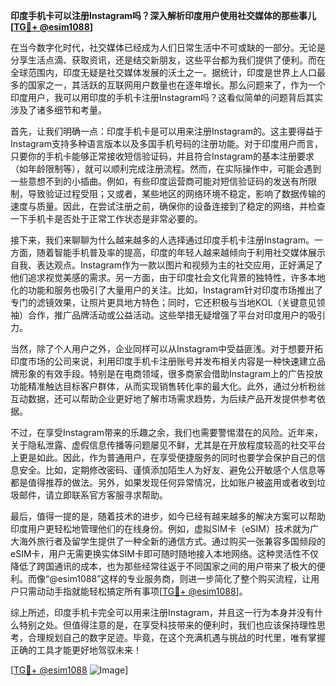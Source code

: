 **印度手机卡可以注册Instagram吗？深入解析印度用户使用社交媒体的那些事儿[[TG💪+ @esim1088](https://t.me/s/esim1088)]**

在当今数字化时代，社交媒体已经成为人们日常生活中不可或缺的一部分。无论是分享生活点滴、获取资讯，还是结交新朋友，这些平台都为我们提供了便利。而在全球范围内，印度无疑是社交媒体发展的沃土之一。据统计，印度是世界上人口最多的国家之一，其活跃的互联网用户数量也在逐年增长。那么问题来了，作为一个印度用户，我可以用印度的手机卡注册Instagram吗？这看似简单的问题背后其实涉及了诸多细节和考量。

首先，让我们明确一点：印度手机卡是可以用来注册Instagram的。这主要得益于Instagram支持多种语言版本以及多国手机号码的注册功能。对于印度用户而言，只要你的手机卡能够正常接收短信验证码，并且符合Instagram的基本注册要求（如年龄限制等），就可以顺利完成注册流程。然而，在实际操作中，可能会遇到一些意想不到的小插曲。例如，有些印度运营商可能对短信验证码的发送有所限制，导致验证过程受阻；又或者，某些地区的网络环境不稳定，影响了数据传输的速度与质量。因此，在尝试注册之前，确保你的设备连接到了稳定的网络，并检查一下手机卡是否处于正常工作状态是非常必要的。

接下来，我们来聊聊为什么越来越多的人选择通过印度手机卡注册Instagram。一方面，随着智能手机普及率的提高，印度的年轻人越来越倾向于利用社交媒体展示自我、表达观点。Instagram作为一款以图片和视频为主的社交应用，正好满足了他们追求视觉美感的需求。另一方面，由于印度社会文化背景的独特性，许多本地化的功能和服务也吸引了大量用户的关注。比如，Instagram针对印度市场推出了专门的滤镜效果，让照片更具地方特色；同时，它还积极与当地KOL（关键意见领袖）合作，推广品牌活动或公益活动。这些举措无疑增强了平台对印度用户的吸引力。

当然，除了个人用户之外，企业同样可以从Instagram中受益匪浅。对于想要开拓印度市场的公司来说，利用印度手机卡注册账号并发布相关内容是一种快速建立品牌形象的有效手段。特别是在电商领域，很多商家会借助Instagram上的广告投放功能精准触达目标客户群体，从而实现销售转化率的最大化。此外，通过分析粉丝互动数据，还可以帮助企业更好地了解市场需求趋势，为后续产品开发提供参考依据。

不过，在享受Instagram带来的乐趣之余，我们也需要警惕潜在的风险。近年来，关于隐私泄露、虚假信息传播等问题屡见不鲜，尤其是在开放程度较高的社交平台上更是如此。因此，作为普通用户，在享受便捷服务的同时也要学会保护自己的信息安全。比如，定期修改密码、谨慎添加陌生人为好友、避免公开敏感个人信息等都是值得推荐的做法。另外，如果发现任何异常情况，比如账户被盗用或者收到垃圾邮件，请立即联系官方客服寻求帮助。

最后，值得一提的是，随着技术的进步，如今已经有越来越多的解决方案可以帮助印度用户更轻松地管理他们的在线身份。例如，虚拟SIM卡（eSIM）技术就为广大海外旅行者及留学生提供了一种全新的通信方式。通过购买一张兼容多国频段的eSIM卡，用户无需更换实体SIM卡即可随时随地接入本地网络。这种灵活性不仅降低了跨国通讯的成本，也为那些经常往返于不同国家之间的用户带来了极大的便利。而像“@esim1088”这样的专业服务商，则进一步简化了整个购买流程，让用户只需动动手指就能轻松搞定所有事项[[TG💪+ @esim1088](https://t.me/s/esim1088)]。

综上所述，印度手机卡完全可以用来注册Instagram，并且这一行为本身并没有什么特别之处。但值得注意的是，在享受科技带来的便利时，我们也应该保持理性思考，合理规划自己的数字足迹。毕竟，在这个充满机遇与挑战的时代里，唯有掌握正确的工具才能更好地驾驭未来！

[[TG💪+ @esim1088](https://t.me/s/esim1088) ![Image](https://i.postimg.cc/4NQfJmqS/Snipaste-2025-05-13-00-14-12.png)]